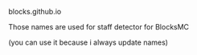 blocks.github.io

Those names are used for staff detector for BlocksMC

(you can use it because i always update names)
